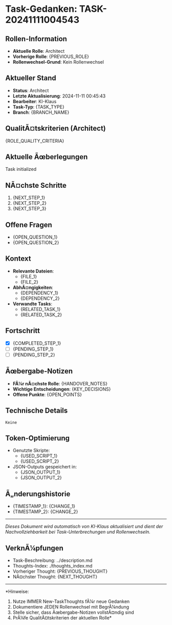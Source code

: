 ﻿# Task-Gedanken: TASK-20241111004543

## Rollen-Information
- **Aktuelle Rolle**: Architect
- **Vorherige Rolle**: {PREVIOUS_ROLE}
- **Rollenwechsel-Grund**: Kein Rollenwechsel

## Aktueller Stand
- **Status**: Architect
- **Letzte Aktualisierung**: 2024-11-11 00:45:43
- **Bearbeiter**: KI-Klaus
- **Task-Typ**: {TASK_TYPE}
- **Branch**: {BRANCH_NAME}

## QualitÃ¤tskriterien (Architect)
{ROLE_QUALITY_CRITERIA}

## Aktuelle Ãœberlegungen
Task initialized

## NÃ¤chste Schritte
1. {NEXT_STEP_1}
2. {NEXT_STEP_2}
3. {NEXT_STEP_3}

## Offene Fragen
- {OPEN_QUESTION_1}
- {OPEN_QUESTION_2}

## Kontext
- **Relevante Dateien**:
  - {FILE_1}
  - {FILE_2}
- **AbhÃ¤ngigkeiten**:
  - {DEPENDENCY_1}
  - {DEPENDENCY_2}
- **Verwandte Tasks**:
  - {RELATED_TASK_1}
  - {RELATED_TASK_2}

## Fortschritt
- [x] {COMPLETED_STEP_1}
- [ ] {PENDING_STEP_1}
- [ ] {PENDING_STEP_2}

## Ãœbergabe-Notizen
- **FÃ¼r nÃ¤chste Rolle**: {HANDOVER_NOTES}
- **Wichtige Entscheidungen**: {KEY_DECISIONS}
- **Offene Punkte**: {OPEN_POINTS}

## Technische Details
```
Keine
```

## Token-Optimierung
- Genutzte Skripte:
  - {USED_SCRIPT_1}
  - {USED_SCRIPT_2}
- JSON-Outputs gespeichert in:
  - {JSON_OUTPUT_1}
  - {JSON_OUTPUT_2}

## Ã„nderungshistorie
- {TIMESTAMP_1}: {CHANGE_1}
- {TIMESTAMP_2}: {CHANGE_2}

---
*Dieses Dokument wird automatisch von KI-Klaus aktualisiert und dient der Nachvollziehbarkeit bei Task-Unterbrechungen und Rollenwechseln.*

## VerknÃ¼pfungen
- Task-Beschreibung: ../description.md
- Thoughts-Index: ./thoughts_index.md
- Vorheriger Thought: {PREVIOUS_THOUGHT}
- NÃ¤chster Thought: {NEXT_THOUGHT}

---
*Hinweise:
1. Nutze IMMER New-TaskThoughts fÃ¼r neue Gedanken
2. Dokumentiere JEDEN Rollenwechsel mit BegrÃ¼ndung
3. Stelle sicher, dass Ãœbergabe-Notizen vollstÃ¤ndig sind
4. PrÃ¼fe QualitÃ¤tskriterien der aktuellen Rolle*

